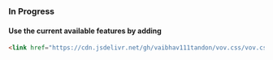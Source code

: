 ### In Progress

#### Use the current available features by adding
```html
<link href="https://cdn.jsdelivr.net/gh/vaibhav111tandon/vov.css/vov.css" rel="stylesheet" type="text/css">
```